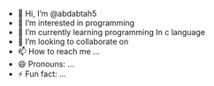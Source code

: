 - 👋 Hi, I’m @abdabtah5
- 👀 I’m interested in programming
- 🌱 I’m currently learning programming In c language
- 💞️ I’m looking to collaborate on 
- 📫 How to reach me ...
- 😄 Pronouns: ...
- ⚡ Fun fact: ...

<!---
abdabtah5/abdabtah5 is a ✨ special ✨ repository because its `README.md` (this file) appears on your GitHub profile.
You can click the Preview link to take a look at your changes.
--->
